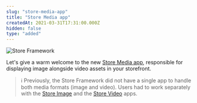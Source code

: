 ```yaml
---
slug: "store-media-app"
title: "Store Media app"
createdAt: 2021-03-31T17:31:00.000Z
hidden: false
type: "added"
---
```


![Store Framework](https://cdn.jsdelivr.net/gh/vtexdocs/dev-portal-content@main/images/store-media-app-0.png)

Let's give a warm welcome to the new [Store Media app](https://developers.vtex.com/vtex-developer-docs/docs/vtex-store-media), responsible for displaying image alongside video assets in your storefront.

> ℹ️ Previously, the Store Framework did not have a single app to handle both media formats (image and video). Users had to work separately with the [Store Image](https://developers.vtex.com/vtex-developer-docs/docs/vtex-store-image) and the [Store Video](https://developers.vtex.com/vtex-developer-docs/docs/vtex-store-video) apps.
